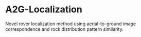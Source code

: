 # A2G-Localization
Novel rover localization method using aerial-to-ground image correspondence and rock distribution pattern similarity.
